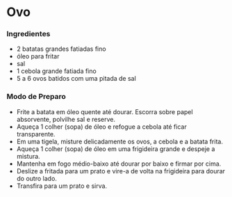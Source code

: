 # Ovo

### Ingredientes

 - 2 batatas grandes fatiadas fino
 - óleo para fritar
 - sal
 - 1 cebola grande fatiada fino
 - 5 a 6 ovos batidos com uma pitada de sal

### Modo de Preparo

 - Frite a batata em óleo quente até dourar. Escorra sobre papel absorvente, polvilhe sal e reserve.
 - Aqueça 1 colher (sopa) de óleo e refogue a cebola até ficar transparente.
 - Em uma tigela, misture delicadamente os ovos, a cebola e a batata frita.
 - Aqueça 1 colher (sopa) de óleo em uma frigideira grande e despeje a mistura.
 - Mantenha em fogo médio-baixo até dourar por baixo e firmar por cima.
 - Deslize a fritada para um prato e vire-a de volta na frigideira para dourar do outro lado.
  - Transfira para um prato e sirva.
